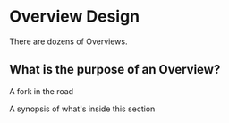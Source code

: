 # Overview Design

There are dozens of Overviews.

## What is the purpose of an Overview?

A fork in the road

A synopsis of what's inside this section